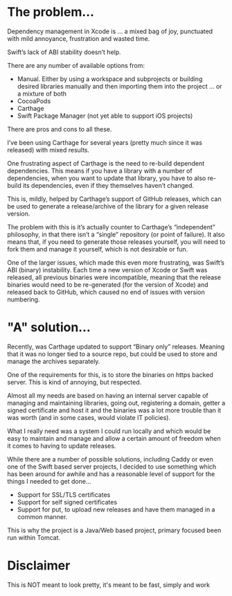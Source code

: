 # The  problem…

Dependency management in Xcode is … a mixed bag of joy, punctuated with mild annoyance, frustration and wasted time.

Swift’s lack of ABI stability doesn’t help.

There are any number of available options from:
*	Manual.  Either by using a workspace and subprojects or building desired libraries manually and then importing them into the project … or a mixture of both
* CocoaPods
*	Carthage
*	Swift Package Manager (not yet able to support iOS projects)

There are pros and cons to all these.

I’ve been using Carthage for several years (pretty much since it was released) with mixed results.

One frustrating aspect of Carthage is the need to re-build dependent dependencies.  This means if you have a library with a number of dependencies, when you want to update that library, you have to also re-build its dependencies, even if they themselves haven’t changed.

This is, mildly, helped by Carthage’s support of GitHub releases, which can be used to generate a release/archive of the library for a given release version.

The problem with this is it’s actually counter to Carthage’s “independent” philosophy, in that there isn’t a “single” repository (or point of failure).  It also means that, if you need to generate those releases yourself, you will need to fork them and manage it yourself, which is not desirable or fun.

One of the larger issues, which made this even more frustrating, was Swift’s ABI (binary) instability.  Each time a new version of Xcode or Swift was released, all previous binaries were incompatible, meaning that the release binaries would need to be re-generated (for the version of Xcode) and released back to GitHub, which caused no end of issues with version numbering.

# "A" solution…

Recently, was Carthage updated to support “Binary only” releases.  Meaning that it was no longer tied to a source repo, but could be used to store and manage the archives separately.

One of the requirements for this, is to store the binaries on https backed server.  This is kind of annoying, but respected.

Almost all my needs are based on having an internal server capable of managing and maintaining libraries, going out, registering a domain, getter a signed certificate and host it and the binaries was a lot more trouble than it was worth (and in some cases, would violate IT policies).

What I really need was a system I could run locally and which would be easy to maintain and manage and allow a certain amount of freedom when it comes to having to update releases.

While there are a number of possible solutions, including Caddy or even one of the Swift based server projects, I decided to use something which has been around for awhile and has a reasonable level of support for the things I needed to get done…

*	Support for SSL/TLS certificates
*	Support for self signed certificates
*	Support for put, to upload new releases and have them managed in a common manner.

This is why the project is a Java/Web based project, primary focused been run within Tomcat.

# Disclaimer

This is NOT meant to look pretty, it's meant to be fast, simply and work
